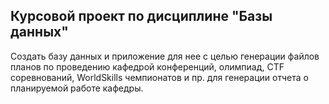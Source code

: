 ## Курсовой проект по дисциплине "Базы данных"
Создать базу данных и приложение для нее с целью генерации файлов планов по проведению кафедрой конференций, олимпиад, CTF соревнований, WorldSkills чемпионатов и пр. для генерации отчета о планируемой работе кафедры.
